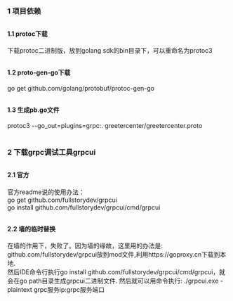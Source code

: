 # <h3>1 项目依赖</h3>
## <h4>1.1 protoc下载</h4>
下载protoc二进制版，放到golang sdk的bin目录下，可以重命名为protoc3

## <h4>1.2 proto-gen-go下载</h4>
  go get github.com/golang/protobuf/protoc-gen-go

## <h4>1.3 生成pb.go文件</h4>
protoc3 --go_out=plugins=grpc:. greetercenter/greetercenter.proto

# <h3>2 下载grpc调试工具grpcui</h3>
## <h4>2.1 官方<h4>
官方readme说的使用办法：<br>
go get github.com/fullstorydev/grpcui<br>
go install github.com/fullstorydev/grpcui/cmd/grpcui<br>

## <h4>2.2 墙的临时替换</h4>
在墙的作用下，失败了。因为墙的缘故，这里用的办法是:<br>
github.com/fullstorydev/grpcui放到mod文件,利用https://goproxy.cn下载到本地.<br>
然后IDE命令行执行go install github.com/fullstorydev/grpcui/cmd/grpcui，就会在go path目录生成grpcui二进制文件.
然后就可以用命令执行: ./grpcui.exe -plaintext grpc服务ip:grpc服务端口
